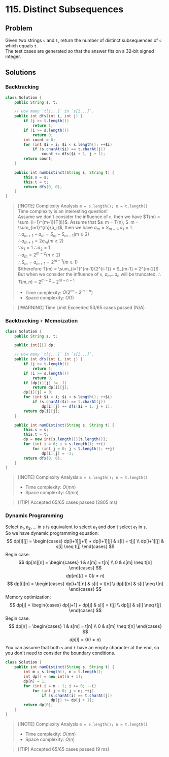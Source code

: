 # 115. Distinct Subsequences

## Problem
Given two strings `s` and `t`, return the number of distinct 
subsequences of `s` which equals `t`.  
The test cases are generated so that the answer fits on a 32-bit signed integer.

## Solutions

### Backtracking

``` java
class Solution {
    public String s, t;

    // How many `t[j...]` in `s[i...]`.
    public int dfs(int i, int j) {
        if (j >= t.length())
            return 1;
        if (i >= s.length())
            return 0;
        int count = 0;
        for (int $i = i; $i < s.length(); ++$i)
            if (s.charAt($i) == t.charAt(j))
                count += dfs($i + 1, j + 1);
        return count;
    }

    public int numDistinct(String s, String t) {
        this.s = s;
        this.t = t;
        return dfs(0, 0);
    }
}
```
> [!NOTE] Complexity Analysis
> `m = s.length(); n = t.length()`  
> Time complexity is an interesting question!  
> Assume we don't consider the influence of `n`, then we have $T(m) = \sum_{i=1}^{m-1}{T(i)}$.
> Assume that $a_m = T(n), S_m = \sum_{i=1}^{m}{a_i}$, then we have $a_m = S_{m-1}, a_1 = 1$.  
> $\therefore a_{m+1}-a_{m} = S_{m} - S_{m-1} (m \ge 2)$  
> $\therefore a_{m+1} = 2a_{m} (m \ge 2)$  
> $\because a_1 = 1$
> $\therefore a_2 = 1$  
> $\therefore a_{m} = 2^{m-2} (n \ge 2)$  
> $\therefore S_{m} = a_{m+1} = 2^{m-1} (m \ge 1)$  
> $\therefore T(m) = \sum_{i=1}^{m-1}{2^{i-1}} = S_{m-1} = 2^{m-2}$  
> But when we consider the influence of `n`, $a_m ... a_n$ will be truncated.
> $\therefore T(m, n) = 2^{m-2} - 2^{m-n-1}$
> - Time complexity: $O(2^m-2^{m-n})$
> - Space complexity: $O(1)$

> [!WARNING] Time Limit Exceeded
> 53/65 cases passed (N/A)


### Backtracking + Memoization

``` java
class Solution {
    public String s, t;

    public int[][] dp;

    // How many `t[j...]` in `s[i...]`.
    public int dfs(int i, int j) {
        if (j >= t.length())
            return 1;
        if (i >= s.length())
            return 0;
        if (dp[i][j] != -1)
            return dp[i][j];
        dp[i][j] = 0;
        for (int $i = i; $i < s.length(); ++$i)
            if (s.charAt($i) == t.charAt(j))
                dp[i][j] += dfs($i + 1, j + 1);
        return dp[i][j];
    }

    public int numDistinct(String s, String t) {
        this.s = s;
        this.t = t;
        dp = new int[s.length()][t.length()];
        for (int i = 0; i < s.length(); ++i)
            for (int j = 0; j < t.length(); ++j)
                dp[i][j] = -1;
        return dfs(0, 0);
    }
}
```
> [!NOTE] Complexity Analysis
> `m = s.length(); n = t.length()` 
> - Time complexity: $O(mn)$
> - Space complexity: $O(mn)$

> [!TIP] Accepted
> 65/65 cases passed (2805 ms)

### Dynamic Programming

Select $e_1, e_2, ...$ in `s` is equivalent to select $e_1$ and don't select $e_1$ in `s`.  
So we have dynamic programming equation:  
$$
dp[i][j] = \begin{cases}
dp[i+1][j+1] + dp[i+1][j] & s[i] = t[j] \\
dp[i+1][j] & s[i] \neq t[j]
\end{cases}
$$
Begin case:  
$$
dp[m][n] = \begin{cases}
1 & s[m] = t[n] \\
0 & s[m] \neq t[n]
\end{cases}
$$ 
$$ dp[m][i] = 0 (i \neq n) $$
$$
dp[i][n] = \begin{cases}
dp[i+1][n] & s[i] = t[n] \\
dp[i][n] & s[i] \neq t[n]
\end{cases}
$$
Memory optimization:  
$$
dp[j] = \begin{cases}
dp[j+1] + dp[j] & s[i] = t[j] \\
dp[j] & s[i] \neq t[j]
\end{cases}
$$
Begin case:
$$
dp[n] = \begin{cases}
1 & s[m] = t[n] \\
0 & s[m] \neq t[n]
\end{cases}
$$
$$ dp[i] = 0 (i \neq n) $$
You can assume that both `s` and `t` have an empty character at the end, so you don't need to consider the boundary conditions.  
``` java
class Solution {
    public int numDistinct(String s, String t) {
        int m = s.length(), n = t.length();
        int dp[] = new int[n + 1];
        dp[n] = 1;
        for (int i = m - 1; i >= 0; --i)
            for (int j = 0; j < n; ++j)
                if (s.charAt(i) == t.charAt(j))
                    dp[j] += dp[j + 1];
        return dp[0];
    }
}
```
> [!NOTE] Complexity Analysis
> `m = s.length(); n = t.length()`
> - Time complexity: $O(mn)$
> - Space complexity: $O(n)$

> [!TIP] Accepted
> 65/65 cases passed (9 ms)
